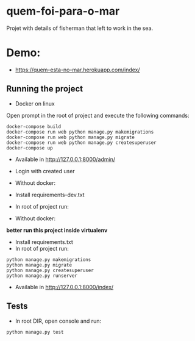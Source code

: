 # quem-foi-para-o-mar

Projet with details of fisherman that left to work in the sea.


# Demo:

- https://quem-esta-no-mar.herokuapp.com/index/

## Running the project


- Docker on linux

Open prompt in the root of project and execute the following commands:

```
docker-compose build
docker-compose run web python manage.py makemigrations
docker-compose run web python manage.py migrate
docker-compose run web python manage.py createsuperuser
docker-compose up
```

- Available in http://127.0.0.1:8000/admin/
- Login with created user

- Without docker:

- Install requirements-dev.txt
- In root of project run:

- Without docker:

**better run this project inside virtualenv**
- Install requirements.txt
- In root of project run:

```
python manage.py makemigrations
python manage.py migrate
python manage.py createsuperuser
python manage.py runserver
```
- Available in http://127.0.0.1:8000/index/

## Tests

- In root DIR, open console and run:

```
python manage.py test
```

